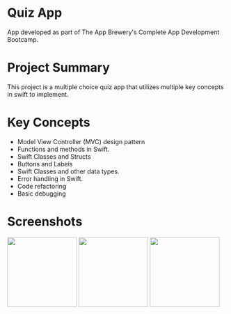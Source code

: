 # Quiz App
App developed as part of The App Brewery's Complete App Development Bootcamp.

# Project Summary
This project is a multiple choice quiz app that utilizes multiple key concepts in swift to implement.

# Key Concepts
- Model View Controller (MVC) design pattern
- Functions and methods in Swift.
- Swift Classes and Structs
- Buttons and Labels
- Swift Classes and other data types.
- Error handling in Swift.
- Code refactoring
- Basic debugging

# Screenshots
<p float="left">
  <img src="https://github.com/user-attachments/assets/aa64196f-8b9f-42f6-b4fa-f3f0fdf3d2c9" width="160" /> 
  <img src="https://github.com/user-attachments/assets/2c4241d1-f5a6-494b-8ff1-f19f52d9503b" width="160" /> 
  <img src="https://github.com/user-attachments/assets/2a63c56d-528f-4880-8574-2a943c502f84" width="160" /> 
</p>
